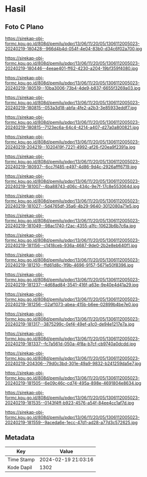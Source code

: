 # Hasil

## Foto C Plano

https://sirekap-obj-formc.kpu.go.id/808d/pemilu/pdpr/13/06/11/20/05/1306112005023-20240219-180428--966d4b4d-054f-4e04-83b0-d34c6f02a700.jpg

https://sirekap-obj-formc.kpu.go.id/808d/pemilu/pdpr/13/06/11/20/05/1306112005023-20240219-180446--4eeae401-ff62-4230-a204-19bf359f4080.jpg

https://sirekap-obj-formc.kpu.go.id/808d/pemilu/pdpr/13/06/11/20/05/1306112005023-20240219-180519--10ba3006-73b4-4de9-b837-6655f3269a03.jpg

https://sirekap-obj-formc.kpu.go.id/808d/pemilu/pdpr/13/06/11/20/05/1306112005023-20240219-180815--053a3d18-abfa-4fe2-a2b3-3e85933eddf7.jpg

https://sirekap-obj-formc.kpu.go.id/808d/pemilu/pdpr/13/06/11/20/05/1306112005023-20240219-180815--7123ec6a-64c4-4214-a407-d27a0a800821.jpg

https://sirekap-obj-formc.kpu.go.id/808d/pemilu/pdpr/13/06/11/20/05/1306112005023-20240219-204219--1020419f-7221-4992-af26-f20ea9f2391a.jpg

https://sirekap-obj-formc.kpu.go.id/808d/pemilu/pdpr/13/06/11/20/05/1306112005023-20240219-180937--6cc7f485-e497-4d86-9d4c-2926afff6719.jpg

https://sirekap-obj-formc.kpu.go.id/808d/pemilu/pdpr/13/06/11/20/05/1306112005023-20240219-181007--4ba88743-d06c-434c-9e7f-17c8e553064d.jpg

https://sirekap-obj-formc.kpu.go.id/808d/pemilu/pdpr/13/06/11/20/05/1306112005023-20240219-181027--5d4765df-35a6-4b29-9640-3012080a71e5.jpg

https://sirekap-obj-formc.kpu.go.id/808d/pemilu/pdpr/13/06/11/20/05/1306112005023-20240219-181049--98ac1740-f2ac-4355-a1fc-10623b6b7c6a.jpg

https://sirekap-obj-formc.kpu.go.id/808d/pemilu/pdpr/13/06/11/20/05/1306112005023-20240219-181156--c1418ceb-936a-4687-9de0-2b2e8eb640f1.jpg

https://sirekap-obj-formc.kpu.go.id/808d/pemilu/pdpr/13/06/11/20/05/1306112005023-20240219-181210--ffd61d8c-1f9b-4696-9157-5671e50f8396.jpg

https://sirekap-obj-formc.kpu.go.id/808d/pemilu/pdpr/13/06/11/20/05/1306112005023-20240219-181237--4d68ad84-3541-416f-a63e-9e40e4d41a29.jpg

https://sirekap-obj-formc.kpu.go.id/808d/pemilu/pdpr/13/06/11/20/05/1306112005023-20240219-181256--02af1073-abea-415b-b6ee-02899b4be7e0.jpg

https://sirekap-obj-formc.kpu.go.id/808d/pemilu/pdpr/13/06/11/20/05/1306112005023-20240219-181317--3875299c-0ef4-49ef-a1c0-de94e1217e7a.jpg

https://sirekap-obj-formc.kpu.go.id/808d/pemilu/pdpr/13/06/11/20/05/1306112005023-20240219-181337--fc7a561d-050a-4f8a-b7cf-cb9740a0dcdd.jpg

https://sirekap-obj-formc.kpu.go.id/808d/pemilu/pdpr/13/06/11/20/05/1306112005023-20240219-204306--79d0c3bd-301e-49a9-9832-b241259da5e7.jpg

https://sirekap-obj-formc.kpu.go.id/808d/pemilu/pdpr/13/06/11/20/05/1306112005023-20240219-181505--6e09c46c-cd74-495a-898e-4691804e8634.jpg

https://sirekap-obj-formc.kpu.go.id/808d/pemilu/pdpr/13/06/11/20/05/1306112005023-20240219-181535--0143f4ff-b923-4576-a54f-84ee4cc1af7d.jpg

https://sirekap-obj-formc.kpu.go.id/808d/pemilu/pdpr/13/06/11/20/05/1306112005023-20240219-181559--9aceda6e-1ecc-47d1-ad28-a77d3c572625.jpg


## Metadata

| Key        | Value               |
| ---------- | ------------------- |
| Time Stamp | 2024-02-19 21:03:16 |
| Kode Dapil | 1302                |



